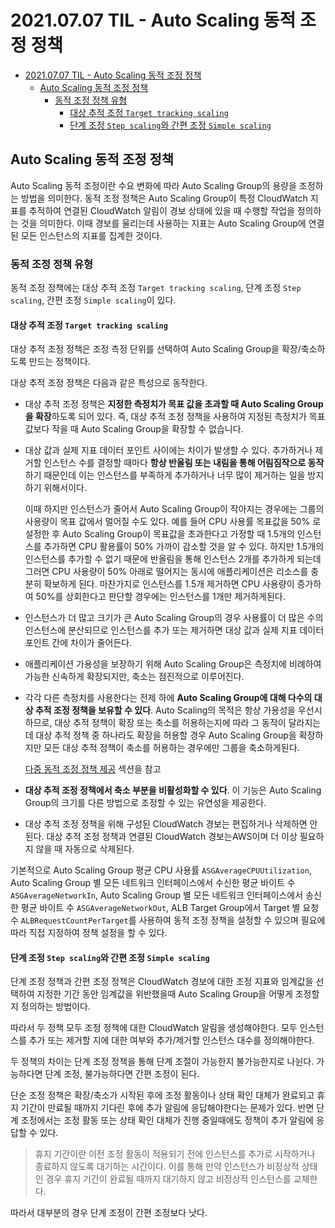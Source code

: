 # 2021.07.07 TIL - Auto Scaling 동적 조정 정책

- [2021.07.07 TIL - Auto Scaling 동적 조정 정책](#20210707-til---auto-scaling-동적-조정-정책)
  - [Auto Scaling 동적 조정 정책](#auto-scaling-동적-조정-정책)
    - [동적 조정 정책 유형](#동적-조정-정책-유형)
      - [대상 추적 조정 `Target tracking scaling`](#대상-추적-조정-target-tracking-scaling)
      - [단계 조정 `Step scaling`와 간편 조정 `Simple scaling`](#단계-조정-step-scaling와-간편-조정-simple-scaling)

## Auto Scaling 동적 조정 정책

Auto Scaling 동적 조정이란 수요 변화에 따라 Auto Scaling Group의 용량을 조정하는 방법을 의미한다. 동적 조정 정책은 Auto Scaling Group이 특정 CloudWatch 지표를 추적하여 연결된 CloudWatch 알림이 경보 상태에 있을 때 수행할 작업을 정의하는 것을 의미한다. 이때 경보를 울리는데 사용하는 지표는 Auto Scaling Group에 연결된 모든 인스턴스의 지표를 집계한 것이다.

### 동적 조정 정책 유형

동적 조정 정책에는 대상 추적 조정 `Target tracking scaling`, 단계 조정 `Step scaling`, 간편 조정 `Simple scaling`이 있다.

#### 대상 추적 조정 `Target tracking scaling`

대상 추적 조정 정책은 조정 측정 단위를 선택하여 Auto Scaling Group을 확장/축소하도록 만드는 정책이다.

대상 추적 조정 정책은 다음과 같은 특성으로 동작한다.

- 대상 추적 조정 정책은 **지정한 측정치가 목표 값을 초과할 때 Auto Scaling Group을 확장**하도록 되어 있다. 즉, 대상 추적 조정 정책을 사용하여 지정된 측정치가 목표 값보다 작을 때 Auto Scaling Group을 확장할 수 없습니다.
- 대상 값과 실제 지표 데이터 포인트 사이에는 차이가 발생할 수 있다. 추가하거나 제거할 인스턴스 수를 결정할 때마다 **항상 반올림 또는 내림을 통해 어림짐작으로 동작**하기 때문인데 이는 인스턴스를 부족하게 추가하거나 너무 많이 제거하는 일을 방지하기 위해서이다.

    이때 하지만 인스턴스가 줄어서 Auto Scaling Group이 작아지는 경우에는 그룹의 사용량이 목표 값에서 멀어질 수도 있다. 예를 들어 CPU 사용률 목표값을 50% 로 설정한 후 Auto Scaling Group이 목표값을 초과한다고 가정할 때 1.5개의 인스턴스를 추가하면 CPU 활용률이 50% 가까이 감소할 것을 알 수 있다. 하지만 1.5개의 인스턴스를 추가할 수 없기 때문에 반올림을 통해 인스턴스 2개를 추가하게 되는데 그러면 CPU 사용량이 50% 아래로 떨어지는 동시에 애플리케이션은 리소스를 충분히 확보하게 된다. 마찬가지로 인스턴스를 1.5개 제거하면 CPU 사용량이 증가하여 50%를 상회한다고 판단할 경우에는 인스턴스를 1개만 제거하게된다.

- 인스턴스가 더 많고 크기가 큰 Auto Scaling Group의 경우 사용률이 더 많은 수의 인스턴스에 분산되므로 인스턴스를 추가 또는 제거하면 대상 값과 실제 지표 데이터 포인트 간에 차이가 줄어든다.
- 애플리케이션 가용성을 보장하기 위해 Auto Scaling Group은 측정치에 비례하여 가능한 신속하게 확장되지만, 축소는 점진적으로 이루어진다.
- 각각 다른 측정치를 사용한다는 전제 하에 **Auto Scaling Group에 대해 다수의 대상 추적 조정 정책을 보유할 수 있다**. Auto Scaling의 목적은 항상 가용성을 우선시하므로, 대상 추적 정책이 확장 또는 축소를 허용하는지에 따라 그 동작이 달라지는데 대상 추적 정책 중 하나라도 확장을 허용할 경우 Auto Scaling Group을 확장하지만 모든 대상 추적 정책이 축소를 허용하는 경우에만 그룹을 축소하게된다.

    [다중 동적 조정 정책 제공](https://docs.aws.amazon.com/ko_kr/autoscaling/ec2/userguide/as-scale-based-on-demand.html#multiple-scaling-policy-resolution) 섹션을 참고

- **대상 추적 조정 정책에서 축소 부분을 비활성화할 수 있다**. 이 기능은 Auto Scaling Group의 크기를 다른 방법으로 조정할 수 있는 유연성을 제공한다.
- 대상 추적 조정 정책을 위해 구성된 CloudWatch 경보는 편집하거나 삭제하면 안된다. 대상 추적 조정 정책과 연결된 CloudWatch 경보는AWS이며 더 이상 필요하지 않을 때 자동으로 삭제된다.

기본적으로 Auto Scaling Group 평균 CPU 사용률 `ASGAverageCPUUtilization`,  Auto Scaling Group 별 모든 네트워크 인터페이스에서 수신한 평균 바이트 수 `ASGAverageNetworkIn`,  Auto Scaling Group 별 모든 네트워크 인터페이스에서 송신한 평균 바이트 수 `ASGAverageNetworkOut`, ALB Target Group에서 Target 별 요청 수 `ALBRequestCountPerTarget`를 사용하여 동적 조정 정책을 설정할 수 있으며 필요에 따라 직접 지정하여 정책 설정을 할 수 있다.

#### 단계 조정 `Step scaling`와 간편 조정 `Simple scaling`

단계 조정 정책과 간편 조정 정책은 CloudWatch 경보에 대한 조정 지표와 임계값을 선택하여 지정한 기간 동안 임계값을 위반했을때 Auto Scaling Group을 어떻게 조정할 지 정의하는 방법이다.

따라서 두 정책 모두 조정 정책에 대한 CloudWatch 알림을 생성해야한다. 모두 인스턴스를 추가 또는 제거할 지에 대한 여부와 추가/제거할 인스턴스 대수를 정의해야한다.

두 정책의 차이는 단계 조정 정책을 통해 단계 조절이 가능한지 불가능한지로 나뉜다. 가능하다면 단계 조정, 불가능하다면 간편 조정이 된다.

단순 조정 정책은 확장/축소가 시작된 후에 조정 활동이나 상태 확인 대체가 완료되고 휴지 기간이 만료될 때까지 기다린 후에 추가 알림에 응답해야한다는 문제가 있다. 반면 단계 조정에서는 조정 활동 또는 상태 확인 대체가 진행 중일때에도 정책이 추가 알림에 응답할 수 있다.

> 휴지 기간이란 이전 조정 활동이 적용되기 전에 인스턴스를 추가로 시작하거나 종료하지 않도록 대기하는 시간이다. 이를 통해 만약 인스턴스가 비정상적 상태인 경우 휴지 기간이 완료될 때까지 대기하지 않고 비정상적 인스턴스를 교체한다.

따라서 대부분의 경우 단계 조정이 간편 조정보다 낫다.
